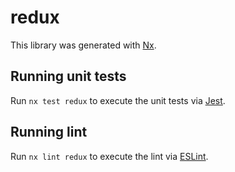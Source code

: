 # redux

This library was generated with [Nx](https://nx.dev).

## Running unit tests

Run `nx test redux` to execute the unit tests via [Jest](https://jestjs.io).

## Running lint

Run `nx lint redux` to execute the lint via [ESLint](https://eslint.org/).
